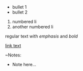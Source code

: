 * bullet 1
* bullet 2

 1. numbered li
 1. another numbered li

regular text with _emphasis_ and *bold*

[link text](https://arh1.github.io/presentation-docker-drupal/)

~Notes:

*   Note here...
